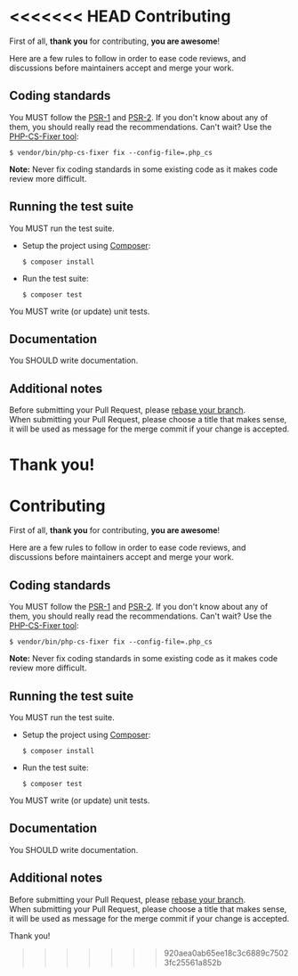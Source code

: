 <<<<<<< HEAD
Contributing
============

First of all, **thank you** for contributing, **you are awesome**!

Here are a few rules to follow in order to ease code reviews, and discussions before
maintainers accept and merge your work.

Coding standards
----------------

You MUST follow the [PSR-1](http://www.php-fig.org/psr/1/) and
[PSR-2](http://www.php-fig.org/psr/2/). If you don't know about any of them, you
should really read the recommendations. Can't wait? Use the [PHP-CS-Fixer
tool](http://cs.sensiolabs.org/):

```
$ vendor/bin/php-cs-fixer fix --config-file=.php_cs
```

__Note:__ Never fix coding standards in some existing code as it makes code review more difficult.

Running the test suite
-----------------------

You MUST run the test suite.

- Setup the project using [Composer](http://getcomposer.org/):
  ```
  $ composer install
  ```

- Run the test suite:
  ```
  $ composer test
  ```

You MUST write (or update) unit tests.

Documentation
-------------

You SHOULD write documentation.

Additional notes
----------------

Before submitting your Pull Request, please [rebase your branch](http://git-scm.com/book/en/Git-Branching-Rebasing).  
When submitting your Pull Request, please choose a title that makes sense, it will be used as message for the merge commit if your change is accepted.

Thank you!
=======
Contributing
============

First of all, **thank you** for contributing, **you are awesome**!

Here are a few rules to follow in order to ease code reviews, and discussions before
maintainers accept and merge your work.

Coding standards
----------------

You MUST follow the [PSR-1](http://www.php-fig.org/psr/1/) and
[PSR-2](http://www.php-fig.org/psr/2/). If you don't know about any of them, you
should really read the recommendations. Can't wait? Use the [PHP-CS-Fixer
tool](http://cs.sensiolabs.org/):

```
$ vendor/bin/php-cs-fixer fix --config-file=.php_cs
```

__Note:__ Never fix coding standards in some existing code as it makes code review more difficult.

Running the test suite
-----------------------

You MUST run the test suite.

- Setup the project using [Composer](http://getcomposer.org/):
  ```
  $ composer install
  ```

- Run the test suite:
  ```
  $ composer test
  ```

You MUST write (or update) unit tests.

Documentation
-------------

You SHOULD write documentation.

Additional notes
----------------

Before submitting your Pull Request, please [rebase your branch](http://git-scm.com/book/en/Git-Branching-Rebasing).  
When submitting your Pull Request, please choose a title that makes sense, it will be used as message for the merge commit if your change is accepted.

Thank you!
>>>>>>> 920aea0ab65ee18c3c6889c75023fc25561a852b
